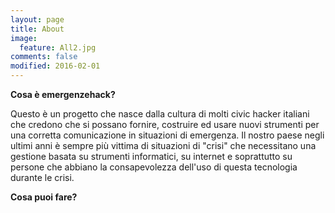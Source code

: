 ```yaml
---
layout: page
title: About
image:
  feature: All2.jpg
comments: false
modified: 2016-02-01
---
```


**Cosa è emergenzehack?**

Questo è un progetto che nasce dalla cultura di molti civic hacker italiani che credono che si possano fornire, costruire ed usare nuovi strumenti per una corretta comunicazione in situazioni di emergenza. Il nostro paese negli ultimi anni è sempre più vittima di situazioni di "crisi" che necessitano una gestione basata su strumenti informatici, su internet e soprattutto su persone che abbiano la consapevolezza dell'uso di questa tecnologia durante le crisi.

**Cosa puoi fare?**
